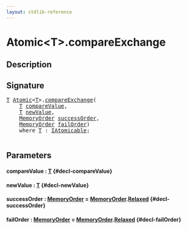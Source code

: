 ```yaml
---
layout: stdlib-reference
---
```


# Atomic\<T\>\.compareExchange

## Description





## Signature 

<pre>
<a href="/stdlib-reference/types/atomic-0/index#typeparam-T" class="code_type">T</a> <a href="/stdlib-reference/types/atomic-0/index" class="code_type">Atomic</a>&lt;<a href="/stdlib-reference/types/atomic-0/index#typeparam-T" class="code_type">T</a>&gt;.<a href="/stdlib-reference/types/atomic-0/compareexchange-7">compareExchange</a>(
    <a href="/stdlib-reference/types/atomic-0/index#typeparam-T" class="code_type">T</a> <a href="/stdlib-reference/types/atomic-0/compareexchange-7#decl-compareValue" class="code_param">compareValue</a>,
    <a href="/stdlib-reference/types/atomic-0/index#typeparam-T" class="code_type">T</a> <a href="/stdlib-reference/types/atomic-0/compareexchange-7#decl-newValue" class="code_param">newValue</a>,
    <a href="/stdlib-reference/types/memoryorder-06/index" class="code_type">MemoryOrder</a> <a href="/stdlib-reference/types/atomic-0/compareexchange-7#decl-successOrder" class="code_param">successOrder</a>,
    <a href="/stdlib-reference/types/memoryorder-06/index" class="code_type">MemoryOrder</a> <a href="/stdlib-reference/types/atomic-0/compareexchange-7#decl-failOrder" class="code_param">failOrder</a>)
    <span class='code_keyword'>where</span> <a href="/stdlib-reference/types/atomic-0/index#typeparam-T" class="code_type">T</a> : <a href="/stdlib-reference/interfaces/iatomicable-01/index" class="code_type">IAtomicable</a>;

</pre>

## Parameters

#### compareValue  : [T](/stdlib-reference/types/atomic-0/index#typeparam-T) {#decl-compareValue}
#### newValue  : [T](/stdlib-reference/types/atomic-0/index#typeparam-T) {#decl-newValue}
#### successOrder  : [MemoryOrder](/stdlib-reference/types/memoryorder-06/index) = [MemoryOrder](/stdlib-reference/types/memoryorder-06/index)\.[Relaxed](/stdlib-reference/types/memoryorder-06/index#decl-Relaxed) {#decl-successOrder}
#### failOrder  : [MemoryOrder](/stdlib-reference/types/memoryorder-06/index) = [MemoryOrder](/stdlib-reference/types/memoryorder-06/index)\.[Relaxed](/stdlib-reference/types/memoryorder-06/index#decl-Relaxed) {#decl-failOrder}

